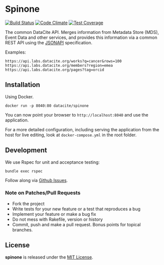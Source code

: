 # Spinone

[![Build Status](https://travis-ci.org/datacite/spinone.svg?branch=master)](https://travis-ci.org/datacite/spinone)
[![Code Climate](https://codeclimate.com/github/datacite/spinone/badges/gpa.svg)](https://codeclimate.com/github/datacite/spinone)
[![Test Coverage](https://codeclimate.com/github/datacite/spinone/badges/coverage.svg)](https://codeclimate.com/github/datacite/spinone/coverage)

The common DataCite API. Merges information from Metadata Store (MDS), Event Data and other services, and provides this information via a common REST API using the [JSONAPI](http://jsonapi.org/) specification.

Examples:

```
https://api.labs.datacite.org/works?q=cancer&rows=100
https://api.labs.datacite.org/members?region=emea
https://api.labs.datacite.org/pages?tag=orcid

```

## Installation

Using Docker.

```
docker run -p 8040:80 datacite/spinone
```

You can now point your browser to `http://localhost:8040` and use the application.

For a more detailed configuration, including serving the application from the host for live editing, look at `docker-compose.yml` in the root folder.

## Development

We use Rspec for unit and acceptance testing:

```
bundle exec rspec
```

Follow along via [Github Issues](https://github.com/datacite/spinone/issues).

### Note on Patches/Pull Requests

* Fork the project
* Write tests for your new feature or a test that reproduces a bug
* Implement your feature or make a bug fix
* Do not mess with Rakefile, version or history
* Commit, push and make a pull request. Bonus points for topical branches.

## License
**spinone** is released under the [MIT License](https://github.com/datacite/spinone/blob/master/LICENSE).
